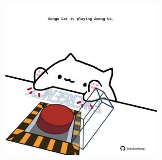 <!-- built at 27/09/2021, 14:02:09 UTC -->
<p align="center">
  <img width="500" height="500" src="./ReadmeImage.svg">
</p>
